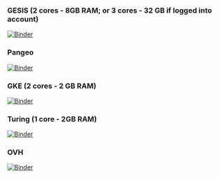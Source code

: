 
### GESIS (2 cores - 8GB RAM; or 3 cores - 32 GB if logged into account)
 
[![Binder](https://mybinder.org/badge_logo.svg)](https://notebooks.gesis.org/binder/v2/gh/richherr/pyrnotebook_hpc_ml/HEAD)

### Pangeo
[![Binder](https://mybinder.org/badge_logo.svg)](https://binder.pangeo.io/v2/gh/richherr/hpc_ml_intro/master?urlpath=tree)

### GKE (2 cores - 2 GB RAM)
[![Binder](https://mybinder.org/badge_logo.svg)](https://mybinder.org/v2/gh/richherr/pyrnotebook_hpc_ml/HEAD)

### Turing (1 core - 2GB RAM)
[![Binder](https://mybinder.org/badge_logo.svg)](https://turing.mybinder.org/v2/gh/richherr/pyrnotebook_hpc_ml/HEAD)

### OVH
[![Binder](https://mybinder.org/badge_logo.svg)](https://ovh.mybinder.org/v2/gh/richherr/hpc_ml_intro/HEAD)